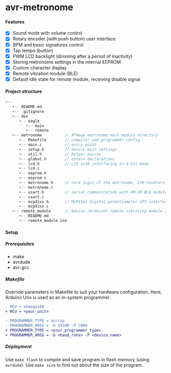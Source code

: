# avr-metronome

#### Features
- [x] Sound mode with volume control
- [x] Rotary encoder (with push button) user interface
- [x] BPM and basic signatures control
- [x] Tap tempo (button)
- [x] PWM LCD backlight (dimming after a period of inactivity)
- [x] Storing metronome settings in the internal EEPROM
- [x] Custom character display
- [x] Remote vibration module (BLE)
- [x] Default idle state for remote module, receiving disable signal

#### Project structure
```c
+-- 
   +-- README.md
   +-- .gitignore
   +-- doc
      +-- eagle
         +-- main
         +-- remote
   +-- metronome          // ATmega metronome main module directory
      +-- Makefile        // compiler and programmer config
      +-- main.c          // entry point
      +-- setup.h         // device main settings
      +-- util.h          // helper macros
      +-- global.h        // extern declarations
      +-- lcd.h           // LCD 2x16 interfacing in 4-bit mode
      +-- lcd.c
      +-- eeprom.h
      +-- eeprom.c
      +-- metronome.h     // core logic of the metronome, ISR handlers
      +-- metronome.c
      +-- usart.h         // serial communication with HM-10 BLE module
      +-- usart.c
      +-- mcp41xx.h       // MCP4161 Digital potentiometer SPI interfacing
      +-- mcp41xx.c
   +-- remote_module      // Qduino (Arduino) remote vibrating module sketch directory
      +-- README.md
      +-- remote_module.ino
```


#### Setup
##### Prerequisites
- make
- avrdude
- avr-gcc
##### Makefile
Override parameters in Makefile to suit your hardware configuration. Here, Arduino Uno is used as an in-system programmer.
```diff
- MCU = atmega168
+ MCU = <your_unit>

- PROGRAMMER_TYPE = avrisp
- PROGRAMMER_ARGS = -b 19200 -P COM4
+ PROGRAMMER_TYPE = <your_programmer_type>
+ PROGRAMMER_ARGS = -b <baud_rate> -P <device_name>
```
##### Deployment
Use `make flash` to compile and save program in flash memory (using `avrdude`). Use `make size` to find out about the size of the program.

